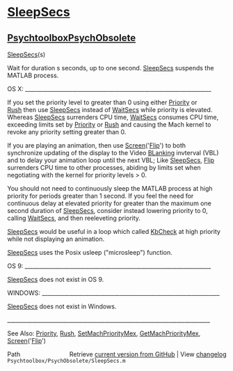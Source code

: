 # [SleepSecs](SleepSecs)
## [Psychtoolbox](Psychtoolbox)[PsychObsolete](PsychObsolete)

[SleepSecs](SleepSecs)(s)  
  
Wait for duration s seconds, up to one second.  [SleepSecs](SleepSecs) suspends the  
MATLAB process.       
  
OS X: \_\_\_\_\_\_\_\_\_\_\_\_\_\_\_\_\_\_\_\_\_\_\_\_\_\_\_\_\_\_\_\_\_\_\_\_\_\_\_\_\_\_\_\_\_\_\_\_\_\_\_\_\_\_\_\_\_\_\_\_\_\_\_\_\_\_\_  
  
If you set the priority level to greater than 0 using either [Priority](Priority) or  
[Rush](Rush) then use [SleepSecs](SleepSecs) instead of [WaitSecs](WaitSecs) while priority is elevated.  
Whereas [SleepSecs](SleepSecs) surrenders CPU time,  [WaitSecs](WaitSecs) consumes CPU time,  
exceeding limits set by [Priority](Priority) or [Rush](Rush) and causing the Mach kernel to  
revoke any priority setting greater than 0.  
  
If you are playing an animation, then use [Screen](Screen)('[Flip](Flip)') to both  
synchronize updating of the display to the Video [BLanking](BLanking) invterval (VBL)  
and to delay your animation loop until the next VBL; Like [SleepSecs](SleepSecs), [Flip](Flip)  
surrenders CPU time to other processes, abiding by limits set when  
negotiating with the kernel for priority levels \> 0.  
  
You should not need to continuously sleep the MATLAB process at high  
priority for periods greater than 1 second.  If you feel the need for   
continuous  delay at elevated priority for greater than the maximum one  
second duration of [SleepSecs](SleepSecs), consider instead lowering priority to 0,  
calling [WaitSecs](WaitSecs), and then reeleveting priority.  
  
[SleepSecs](SleepSecs) would be useful in a loop which called [KbCheck](KbCheck) at high priority  
while not displaying an animation.   
  
[SleepSecs](SleepSecs) uses the Posix usleep ("microsleep") function.  
  
OS 9: \_\_\_\_\_\_\_\_\_\_\_\_\_\_\_\_\_\_\_\_\_\_\_\_\_\_\_\_\_\_\_\_\_\_\_\_\_\_\_\_\_\_\_\_\_\_\_\_\_\_\_\_\_\_\_\_\_\_\_\_\_\_\_\_\_\_\_  
  
[SleepSecs](SleepSecs) does not exist in OS 9.   
  
WINDOWS: \_\_\_\_\_\_\_\_\_\_\_\_\_\_\_\_\_\_\_\_\_\_\_\_\_\_\_\_\_\_\_\_\_\_\_\_\_\_\_\_\_\_\_\_\_\_\_\_\_\_\_\_\_\_\_\_\_\_\_\_\_\_\_\_  
  
[SleepSecs](SleepSecs) does not exist in Windows.  
  
\_\_\_\_\_\_\_\_\_\_\_\_\_\_\_\_\_\_\_\_\_\_\_\_\_\_\_\_\_\_\_\_\_\_\_\_\_\_\_\_\_\_\_\_\_\_\_\_\_\_\_\_\_\_\_\_\_\_\_\_\_\_\_\_\_\_\_\_\_\_\_\_\_  
  
See Also: [Priority](Priority), [Rush](Rush), [SetMachPriorityMex](SetMachPriorityMex), [GetMachPriorityMex](GetMachPriorityMex), [Screen](Screen)('[Flip](Flip)')  
  




<div class="code_header" style="text-align:right;">
  <span style="float:left;">Path&nbsp;&nbsp;</span> <span class="counter">Retrieve <a href=
  "https://raw.github.com/Psychtoolbox-3/Psychtoolbox-3/beta/Psychtoolbox/PsychObsolete/SleepSecs.m">current version from GitHub</a> | View <a href=
  "https://github.com/Psychtoolbox-3/Psychtoolbox-3/commits/beta/Psychtoolbox/PsychObsolete/SleepSecs.m">changelog</a></span>
</div>
<div class="code">
  <code>Psychtoolbox/PsychObsolete/SleepSecs.m</code>
</div>

